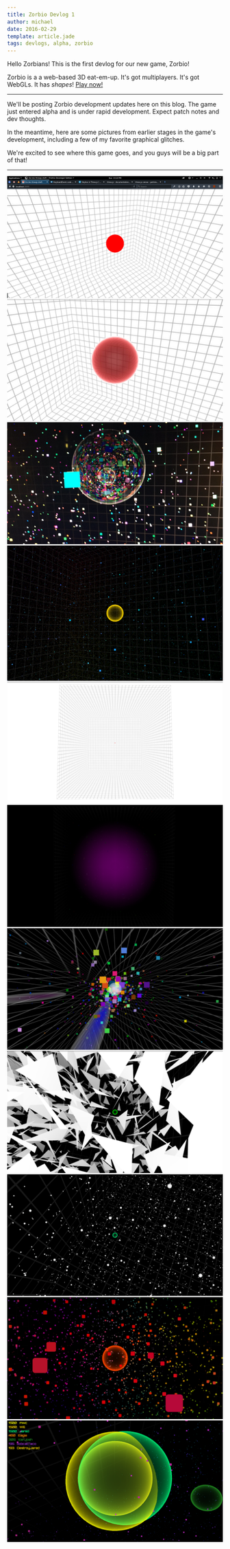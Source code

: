```yaml
---
title: Zorbio Devlog 1
author: michael
date: 2016-02-29
template: article.jade
tags: devlogs, alpha, zorbio
---
```


Hello Zorbians!  This is the first devlog for our new game, Zorbio!

Zorbio is a a web-based 3D eat-em-up.  It's got multiplayers.  It's got WebGLs.
It has *shapes*!  [Play now!](http://zor.bio)

----

We'll be posting Zorbio development updates here on this blog.
The game just entered alpha and is under rapid development.  Expect patch notes
and dev thoughts.

In the meantime, here are some pictures from earlier stages in the game's
development, including a few of my favorite graphical glitches.

We're excited to see where this game goes, and you guys will be a big part of
that!

----

<div class="gallery">
    <img src="00.png" alt="zorbio image" />
    <img src="01.jpg" alt="zorbio image" />
    <img src="02.jpg" alt="zorbio image" />
    <img src="03.png" alt="zorbio image" />
    <img src="04.png" alt="zorbio image" />
    <img src="05.png" alt="zorbio image" />
    <img src="06.png" alt="zorbio image" />
    <img src="07.png" alt="zorbio image" />
    <img src="08.png" alt="zorbio image" />
    <img src="09.png" alt="zorbio image" />
    <img src="10.png" alt="zorbio image" />
</div>
